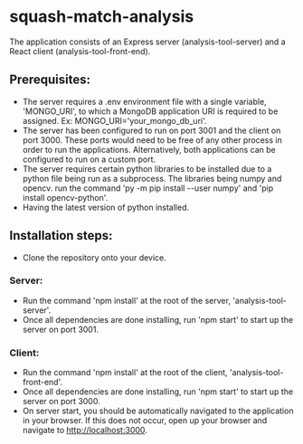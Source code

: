# squash-match-analysis

The application consists of an Express server (analysis-tool-server) and a React client (analysis-tool-front-end).

## Prerequisites:
* The server requires a .env environment file with a single variable, 'MONGO_URI', to which a MongoDB application URI is required to be assigned. Ex: MONGO_URI='your_mongo_db_uri'.
* The server has been configured to run on port 3001 and the client on port 3000. These ports would need to be free of any other process in order to run the applications. Alternatively, both applications can be configured to run on a custom port.
* The server requires certain python libraries to be installed due to a python file being run as a subprocess. The libraries being numpy and opencv. run the command 'py -m pip install --user numpy' and 'pip install opencv-python'.
* Having the latest version of python installed.

## Installation steps:
* Clone the repository onto your device.

### Server:
* Run the command 'npm install' at the root of the server, 'analysis-tool-server'.
* Once all dependencies are done installing, run 'npm start' to start up the server on port 3001.

### Client:
* Run the command 'npm install' at the root of the client, 'analysis-tool-front-end'.
* Once all dependencies are done installing, run 'npm start' to start up the server on port 3000.
* On server start, you should be automatically navigated to the application in your browser. If this does not occur, open up your browser and navigate to [http://localhost:3000](http://localhost:3000).
